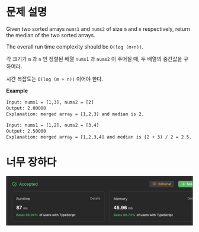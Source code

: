 # 문제 설명

Given two sorted arrays `nums1` and `nums2` of size `m` and `n` respectively, return the median of the two sorted arrays.

The overall run time complexity should be `O(log (m+n))`.

각 크기가 `m` 과 `n` 인 정렬된 배열 `nums1` 과 `nums2` 이 주어질 때, 두 배열의 중간값을 구하여라.

시간 복잡도는 `O(log (m + n))` 이어야 한다.

**Example**

```
Input: nums1 = [1,3], nums2 = [2]
Output: 2.00000
Explanation: merged array = [1,2,3] and median is 2.
```

```
Input: nums1 = [1,2], nums2 = [3,4]
Output: 2.50000
Explanation: merged array = [1,2,3,4] and median is (2 + 3) / 2 = 2.5.
```

# 너무 장하다

![Alt text](./img/4.beats.png)